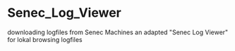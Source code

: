 # Senec_Log_Viewer
downloading logfiles from Senec Machines an adapted "Senec Log Viewer" for lokal browsing logfiles
